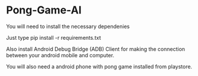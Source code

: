 # Pong-Game-AI
You will need to install the necessary dependenies

Just type 
pip install -r requirements.txt


Also install Android Debug Bridge (ADB) Client for making the connection between your android mobile and computer.

You will also need a android phone with pong game installed from playstore.
